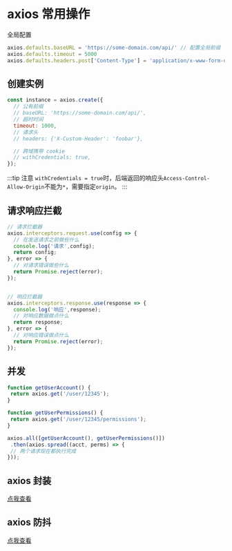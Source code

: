 # axios 常用操作

全局配置
```js
axios.defaults.baseURL = 'https://some-domain.com/api/' // 配置全局前缀
axios.defaults.timeout = 5000
axios.defaults.headers.post['Content-Type'] = 'application/x-www-form-urlencoded';
```
## 创建实例
```js
const instance = axios.create({
  // 公有前缀
  // baseURL: 'https://some-domain.com/api/',
  // 超时时间
  timeout: 1000,
  // 请求头
  // headers: {'X-Custom-Header': 'foobar'},

  // 跨域携带 cookie
  // withCredentials: true,
});
```

:::tip 注意
`withCredentials = true`时，后端返回的响应头`Access-Control-Allow-Origin`不能为`*`，需要指定`origin`。
:::

## 请求响应拦截
```js
// 请求拦截器
axios.interceptors.request.use(config => {
  // 在发送请求之前做些什么
  console.log('请求',config);
  return config;
}, error => {
  // 对请求错误做些什么
  return Promise.reject(error);
});


// 响应拦截器
axios.interceptors.response.use(response => {
  console.log('响应',response);
  // 对响应数据做点什么
  return response;
}, error => {
  // 对响应错误做点什么
  return Promise.reject(error);
});
```

## 并发
```js
function getUserAccount() {
 return axios.get('/user/12345');
}

function getUserPermissions() {
 return axios.get('/user/12345/permissions');
}

axios.all([getUserAccount(), getUserPermissions()])
 .then(axios.spread((acct, perms) => {
 // 两个请求现在都执行完成
}));
```

## axios 封装

[点我查看](/docs/文章/前端/vue3中axios封装.md) 


## axios 防抖

[点我查看](/docs/文章/前端/axios防抖取消多次请求.md) 
